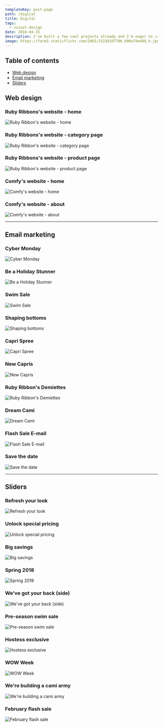```yaml
---
templateKey: post-page
path: /digital
title: Digital
tags:
  - visual-design
date: 2018-04-15
description: I've built a few cool projects already and I'm eager to create more, combining my visual design skills with focus on user experience! 
image: https://farm3.staticflickr.com/2863/33238107706_600a78e408_h.jpg
---
```


## Table of contents

- [Web design](#web-design)
- [Email marketing](#email-marketing)
- [Sliders](#sliders)

<a id="web-design"></a>
## Web design

### Ruby Ribbons's website - home

![Ruby Ribbon's website - home](/img/vd-digital-rr1.png)

### Ruby Ribbons's website - category page

![Ruby Ribbon's website - category page](/img/vd-digital-rr2.png)

### Ruby Ribbons's website - product page

![Ruby Ribbon's website - product page](/img/vd-digital-rr3.png)

### Comfy's website - home

![Comfy's website - home](https://farm3.staticflickr.com/2863/33238107706_600a78e408_h.jpg)

### Comfy's website - about

![Comfy's website - about](https://farm1.staticflickr.com/620/32896234830_9af87792a8_h.jpg)

---

<a id="email-marketing"></a>
## Email marketing

### Cyber Monday

![Cyber Monday](/img/vd-email-1.jpg)

### Be a Holiday Stunner

![Be a Holiday Stunner](/img/vd-email-2.jpg)

### Swim Sale

![Swim Sale](/img/vd-email-3.jpg)

### Shaping bottoms

![Shaping bottoms](/img/vd-email-4.jpg)

### Capri Spree

![Capri Spree](/img/vd-email-5.gif)

### New Capris

![New Capris](/img/vd-email-6.jpg)

### Ruby Ribbon's Demiettes

![Ruby Ribbon's Demiettes](/img/vd-email-7.jpg)

### Dream Cami

![Dream Cami](/img/vd-email-8.jpg)

### Flash Sale E-mail

![Flash Sale E-mail](/img/vd-email-9.jpg)

### Save the date

![Save the date](https://farm6.staticflickr.com/5809/21456729876_df5374b2c1_h.jpg)

---

<a id="sliders"></a>
## Sliders

### Refresh your look

![Refresh your look](/img/vd-sliders-1.jpg)

### Unlock special pricing

![Unlock special pricing](/img/vd-sliders-2.jpg)

### Big savings

![Big savings](/img/vd-sliders-3.jpg)

### Spring 2018

![Spring 2018](/img/vd-sliders-4.jpg)

### We've got your back (side)

![We've got your back (side)](/img/vd-sliders-5.jpg)

### Pre-season swim sale

![Pre-season swim sale](/img/vd-sliders-6.jpg)

### Hostess exclusive

![Hostess exclusive](/img/vd-sliders-7.jpg)

### WOW Week

![WOW Week](/img/vd-sliders-8.jpg)

### We're building a cami army

![We're building a cami army](/img/vd-sliders-9.png)

### February flash sale

![February flash sale](/img/vd-sliders-10.jpg)